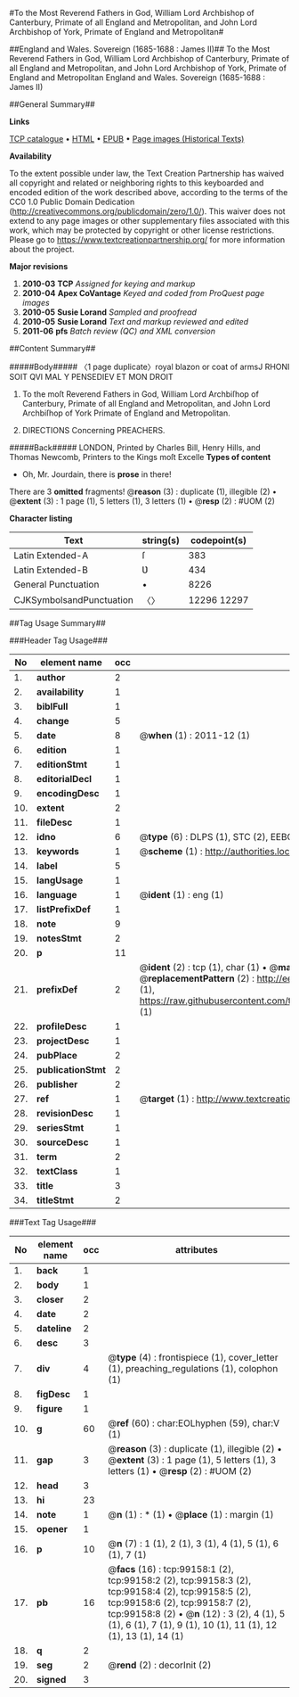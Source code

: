 #To the Most Reverend Fathers in God, William Lord Archbishop of Canterbury, Primate of all England and Metropolitan, and John Lord Archbishop of York, Primate of England and Metropolitan#

##England and Wales. Sovereign (1685-1688 : James II)##
To the Most Reverend Fathers in God, William Lord Archbishop of Canterbury, Primate of all England and Metropolitan, and John Lord Archbishop of York, Primate of England and Metropolitan
England and Wales. Sovereign (1685-1688 : James II)

##General Summary##

**Links**

[TCP catalogue](http://www.ota.ox.ac.uk/tcp/)  • 
[HTML](http://tei.it.ox.ac.uk/tcp/Texts-HTML/free/A36/A36052.html)  • 
[EPUB](http://tei.it.ox.ac.uk/tcp/Texts-EPUB/free/A36/A36052.epub) • 
[Page images (Historical Texts)](https://historicaltexts.jisc.ac.uk/eebo-13344293e)

**Availability**

To the extent possible under law, the Text Creation Partnership has waived all copyright and related or neighboring rights to this keyboarded and encoded edition of the work described above, according to the terms of the CC0 1.0 Public Domain Dedication (http://creativecommons.org/publicdomain/zero/1.0/). This waiver does not extend to any page images or other supplementary files associated with this work, which may be protected by copyright or other license restrictions. Please go to https://www.textcreationpartnership.org/ for more information about the project.

**Major revisions**

1. __2010-03__ __TCP__ *Assigned for keying and markup*
1. __2010-04__ __Apex CoVantage__ *Keyed and coded from ProQuest page images*
1. __2010-05__ __Susie Lorand__ *Sampled and proofread*
1. __2010-05__ __Susie Lorand__ *Text and markup reviewed and edited*
1. __2011-06__ __pfs__ *Batch review (QC) and XML conversion*

##Content Summary##

#####Body#####
〈1 page duplicate〉royal blazon or coat of armsJ RHONI SOIT QVI MAL Y PENSEDIEV ET MON DROIT
1. To the moſt Reverend Fathers in God, William Lord Archbiſhop of Canterbury, Primate of all England and Metropolitan, and John Lord Archbiſhop of York Primate of England and Metropolitan.

1. DIRECTIONS Concerning PREACHERS.

#####Back#####
LONDON, Printed by Charles Bill, Henry Hills, and Thomas Newcomb, Printers to the Kings moſt Excelle
**Types of content**

  * Oh, Mr. Jourdain, there is **prose** in there!

There are 3 **omitted** fragments! 
 @__reason__ (3) : duplicate (1), illegible (2)  •  @__extent__ (3) : 1 page (1), 5 letters (1), 3 letters (1)  •  @__resp__ (2) : #UOM (2)

**Character listing**


|Text|string(s)|codepoint(s)|
|---|---|---|
|Latin Extended-A|ſ|383|
|Latin Extended-B|Ʋ|434|
|General Punctuation|•|8226|
|CJKSymbolsandPunctuation|〈〉|12296 12297|

##Tag Usage Summary##

###Header Tag Usage###

|No|element name|occ|attributes|
|---|---|---|---|
|1.|__author__|2||
|2.|__availability__|1||
|3.|__biblFull__|1||
|4.|__change__|5||
|5.|__date__|8| @__when__ (1) : 2011-12 (1)|
|6.|__edition__|1||
|7.|__editionStmt__|1||
|8.|__editorialDecl__|1||
|9.|__encodingDesc__|1||
|10.|__extent__|2||
|11.|__fileDesc__|1||
|12.|__idno__|6| @__type__ (6) : DLPS (1), STC (2), EEBO-CITATION (1), OCLC (1), VID (1)|
|13.|__keywords__|1| @__scheme__ (1) : http://authorities.loc.gov/ (1)|
|14.|__label__|5||
|15.|__langUsage__|1||
|16.|__language__|1| @__ident__ (1) : eng (1)|
|17.|__listPrefixDef__|1||
|18.|__note__|9||
|19.|__notesStmt__|2||
|20.|__p__|11||
|21.|__prefixDef__|2| @__ident__ (2) : tcp (1), char (1)  •  @__matchPattern__ (2) : ([0-9\-]+):([0-9IVX]+) (1), (.+) (1)  •  @__replacementPattern__ (2) : http://eebo.chadwyck.com/downloadtiff?vid=$1&page=$2 (1), https://raw.githubusercontent.com/textcreationpartnership/Texts/master/tcpchars.xml#$1 (1)|
|22.|__profileDesc__|1||
|23.|__projectDesc__|1||
|24.|__pubPlace__|2||
|25.|__publicationStmt__|2||
|26.|__publisher__|2||
|27.|__ref__|1| @__target__ (1) : http://www.textcreationpartnership.org/docs/. (1)|
|28.|__revisionDesc__|1||
|29.|__seriesStmt__|1||
|30.|__sourceDesc__|1||
|31.|__term__|2||
|32.|__textClass__|1||
|33.|__title__|3||
|34.|__titleStmt__|2||


###Text Tag Usage###

|No|element name|occ|attributes|
|---|---|---|---|
|1.|__back__|1||
|2.|__body__|1||
|3.|__closer__|2||
|4.|__date__|2||
|5.|__dateline__|2||
|6.|__desc__|3||
|7.|__div__|4| @__type__ (4) : frontispiece (1), cover_letter (1), preaching_regulations (1), colophon (1)|
|8.|__figDesc__|1||
|9.|__figure__|1||
|10.|__g__|60| @__ref__ (60) : char:EOLhyphen (59), char:V (1)|
|11.|__gap__|3| @__reason__ (3) : duplicate (1), illegible (2)  •  @__extent__ (3) : 1 page (1), 5 letters (1), 3 letters (1)  •  @__resp__ (2) : #UOM (2)|
|12.|__head__|3||
|13.|__hi__|23||
|14.|__note__|1| @__n__ (1) : * (1)  •  @__place__ (1) : margin (1)|
|15.|__opener__|1||
|16.|__p__|10| @__n__ (7) : 1 (1), 2 (1), 3 (1), 4 (1), 5 (1), 6 (1), 7 (1)|
|17.|__pb__|16| @__facs__ (16) : tcp:99158:1 (2), tcp:99158:2 (2), tcp:99158:3 (2), tcp:99158:4 (2), tcp:99158:5 (2), tcp:99158:6 (2), tcp:99158:7 (2), tcp:99158:8 (2)  •  @__n__ (12) : 3 (2), 4 (1), 5 (1), 6 (1), 7 (1), 9 (1), 10 (1), 11 (1), 12 (1), 13 (1), 14 (1)|
|18.|__q__|2||
|19.|__seg__|2| @__rend__ (2) : decorInit (2)|
|20.|__signed__|3||
